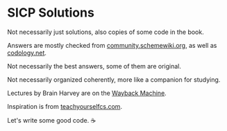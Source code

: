 # SICP Solutions

Not necessarily just solutions, also copies of some code in the book.

Answers are mostly checked from [community.schemewiki.org](http://community.schemewiki.org/?SICP-Solutions), as well as [codology.net](https://codology.net/). 

Not necessarily the best answers, some of them are original. 

Not necessarily organized coherently, more like a companion for studying.

Lectures by Brain Harvey are on the [Wayback Machine](https://archive.org/details/ucberkeley-webcast-PL3E89002AA9B9879E?sort=titleSorter).

Inspiration is from [teachyourselfcs.com](https://teachyourselfcs.com/).

Let's write some good code. :coffee:
